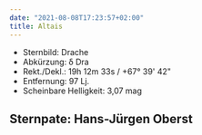 ```yaml
---
date: "2021-08-08T17:23:57+02:00"
title: Altais
---
```


- Sternbild: Drache
- Abkürzung: δ Dra
- Rekt./Dekl.: 19h 12m 33s / +67° 39' 42"
- Entfernung: 97 Lj.
- Scheinbare Helligkeit: 3,07 mag

## Sternpate: Hans-Jürgen Oberst
